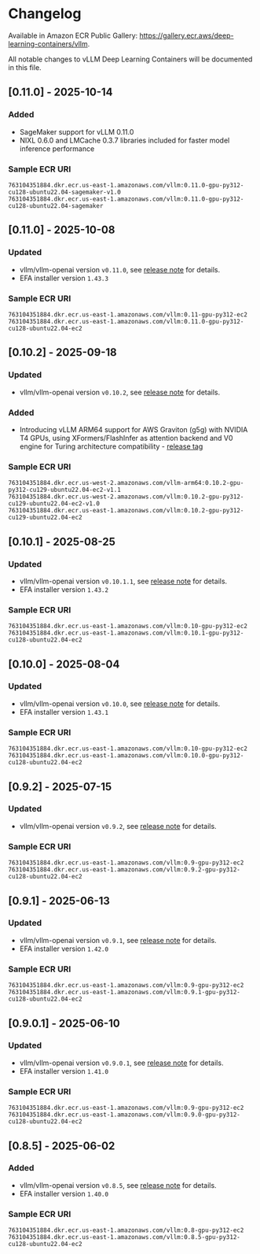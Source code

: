 # Changelog

Available in Amazon ECR Public Gallery: https://gallery.ecr.aws/deep-learning-containers/vllm.

All notable changes to vLLM Deep Learning Containers will be documented in this file. 

## [0.11.0] - 2025-10-14
### Added
- SageMaker support for vLLM 0.11.0
- NIXL 0.6.0 and LMCache 0.3.7 libraries included for faster model inference performance

### Sample ECR URI
```
763104351884.dkr.ecr.us-east-1.amazonaws.com/vllm:0.11.0-gpu-py312-cu128-ubuntu22.04-sagemaker-v1.0
763104351884.dkr.ecr.us-east-1.amazonaws.com/vllm:0.11.0-gpu-py312-cu128-ubuntu22.04-sagemaker
```

## [0.11.0] - 2025-10-08
### Updated
- vllm/vllm-openai version `v0.11.0`, see [release note](https://github.com/vllm-project/vllm/releases/tag/v0.11.0) for details.
- EFA installer version `1.43.3`


### Sample ECR URI
```
763104351884.dkr.ecr.us-east-1.amazonaws.com/vllm:0.11-gpu-py312-ec2
763104351884.dkr.ecr.us-east-1.amazonaws.com/vllm:0.11.0-gpu-py312-cu128-ubuntu22.04-ec2
```

## [0.10.2] - 2025-09-18
### Updated
- vllm/vllm-openai version `v0.10.2`, see [release note](https://github.com/vllm-project/vllm/releases/tag/v0.10.2) for details.

### Added
- Introducing vLLM ARM64 support for AWS Graviton (g5g) with NVIDIA T4 GPUs, using XFormers/FlashInfer as attention backend and V0 engine for Turing architecture compatibility - [release tag](https://github.com/aws/deep-learning-containers/releases/tag/v1.1-vllm-arm64-ec2-0.10.2-gpu-py312)

### Sample ECR URI
```
763104351884.dkr.ecr.us-west-2.amazonaws.com/vllm-arm64:0.10.2-gpu-py312-cu129-ubuntu22.04-ec2-v1.1 
763104351884.dkr.ecr.us-west-2.amazonaws.com/vllm:0.10.2-gpu-py312-cu129-ubuntu22.04-ec2-v1.0 
763104351884.dkr.ecr.us-east-1.amazonaws.com/vllm:0.10.2-gpu-py312-cu129-ubuntu22.04-ec2
```

## [0.10.1] - 2025-08-25
### Updated
- vllm/vllm-openai version `v0.10.1.1`, see [release note](https://github.com/vllm-project/vllm/releases/tag/v0.10.1.1) for details.
- EFA installer version `1.43.2`
### Sample ECR URI
```
763104351884.dkr.ecr.us-east-1.amazonaws.com/vllm:0.10-gpu-py312-ec2
763104351884.dkr.ecr.us-east-1.amazonaws.com/vllm:0.10.1-gpu-py312-cu128-ubuntu22.04-ec2
```

## [0.10.0] - 2025-08-04
### Updated
- vllm/vllm-openai version `v0.10.0`, see [release note](https://github.com/vllm-project/vllm/releases/tag/v0.10.0) for details.
- EFA installer version `1.43.1`
### Sample ECR URI
```
763104351884.dkr.ecr.us-east-1.amazonaws.com/vllm:0.10-gpu-py312-ec2
763104351884.dkr.ecr.us-east-1.amazonaws.com/vllm:0.10.0-gpu-py312-cu128-ubuntu22.04-ec2
```

## [0.9.2] - 2025-07-15
### Updated
- vllm/vllm-openai version `v0.9.2`, see [release note](https://github.com/vllm-project/vllm/releases/tag/v0.9.2) for details.
### Sample ECR URI
```
763104351884.dkr.ecr.us-east-1.amazonaws.com/vllm:0.9-gpu-py312-ec2
763104351884.dkr.ecr.us-east-1.amazonaws.com/vllm:0.9.2-gpu-py312-cu128-ubuntu22.04-ec2
```

## [0.9.1] - 2025-06-13
### Updated
- vllm/vllm-openai version `v0.9.1`, see [release note](https://github.com/vllm-project/vllm/releases/tag/v0.9.1) for details.
- EFA installer version `1.42.0`
### Sample ECR URI
```
763104351884.dkr.ecr.us-east-1.amazonaws.com/vllm:0.9-gpu-py312-ec2
763104351884.dkr.ecr.us-east-1.amazonaws.com/vllm:0.9.1-gpu-py312-cu128-ubuntu22.04-ec2
```


## [0.9.0.1] - 2025-06-10
### Updated
- vllm/vllm-openai version `v0.9.0.1`, see [release note](https://github.com/vllm-project/vllm/releases/tag/v0.9.0.1) for details.
- EFA installer version `1.41.0`
### Sample ECR URI
```
763104351884.dkr.ecr.us-east-1.amazonaws.com/vllm:0.9-gpu-py312-ec2
763104351884.dkr.ecr.us-east-1.amazonaws.com/vllm:0.9.0-gpu-py312-cu128-ubuntu22.04-ec2
```

## [0.8.5] - 2025-06-02

### Added
- vllm/vllm-openai version `v0.8.5`, see [release note](https://github.com/vllm-project/vllm/releases/tag/v0.8.5) for details.
- EFA installer version `1.40.0`
### Sample ECR URI
```
763104351884.dkr.ecr.us-east-1.amazonaws.com/vllm:0.8-gpu-py312-ec2
763104351884.dkr.ecr.us-east-1.amazonaws.com/vllm:0.8.5-gpu-py312-cu128-ubuntu22.04-ec2
```